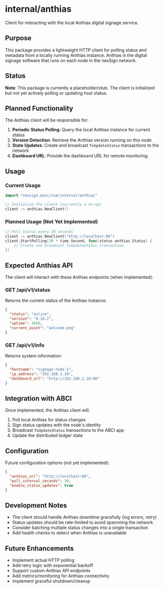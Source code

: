 # internal/anthias

Client for interacting with the local Anthias digital signage service.

## Purpose

This package provides a lightweight HTTP client for polling status and metadata from a locally running Anthias instance. Anthias is the digital signage software that runs on each node in the nexSign network.

## Status

**Note**: This package is currently a placeholder/stub. The client is initialized but not yet actively polling or updating host status.

## Planned Functionality

The Anthias client will be responsible for:

1. **Periodic Status Polling**: Query the local Anthias instance for current status
2. **Version Detection**: Retrieve the Anthias version running on this node
3. **State Updates**: Create and broadcast `TxUpdateStatus` transactions to the network
4. **Dashboard URL**: Provide the dashboard URL for remote monitoring

## Usage

### Current Usage

```go
import "nexsign.mini/nsm/internal/anthias"

// Initialize the client (currently a no-op)
client := anthias.NewClient()
```

### Planned Usage (Not Yet Implemented)

```go
// Poll status every 30 seconds
client := anthias.NewClient("http://localhost:80")
client.StartPolling(30 * time.Second, func(status anthias.Status) {
    // Create and broadcast TxUpdateStatus transaction
})
```

## Expected Anthias API

The client will interact with these Anthias endpoints (when implemented):

### GET /api/v1/status

Returns the current status of the Anthias instance:

```json
{
  "status": "online",
  "version": "0.18.2",
  "uptime": 3600,
  "current_asset": "welcome.png"
}
```

### GET /api/v1/info

Returns system information:

```json
{
  "hostname": "signage-node-1",
  "ip_address": "192.168.1.10",
  "dashboard_url": "http://192.168.1.10:80"
}
```

## Integration with ABCI

Once implemented, the Anthias client will:

1. Poll local Anthias for status changes
2. Sign status updates with the node's identity
3. Broadcast `TxUpdateStatus` transactions to the ABCI app
4. Update the distributed ledger state

## Configuration

Future configuration options (not yet implemented):

```json
{
  "anthias_url": "http://localhost:80",
  "poll_interval_seconds": 30,
  "enable_status_updates": true
}
```

## Development Notes

- The client should handle Anthias downtime gracefully (log errors, retry)
- Status updates should be rate-limited to avoid spamming the network
- Consider batching multiple status changes into a single transaction
- Add health checks to detect when Anthias is unavailable

## Future Enhancements

- Implement actual HTTP polling
- Add retry logic with exponential backoff
- Support custom Anthias API endpoints
- Add metrics/monitoring for Anthias connectivity
- Implement graceful shutdown/cleanup

